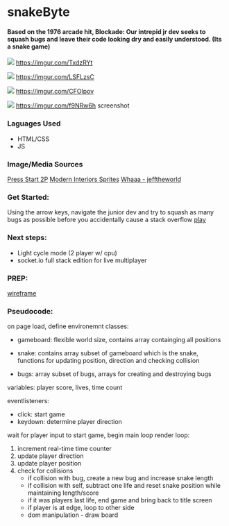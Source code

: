 # snakeByte
#### Based on the 1976 arcade hit, Blockade:  Our intrepid jr dev seeks to squash bugs and leave their code looking dry and easily understood.  (Its a snake game)
![](https://i.imgur.com/TxdzRYt.png)
https://imgur.com/TxdzRYt

![](https://i.imgur.com/LSFLzsC.png)
https://imgur.com/LSFLzsC

![](https://i.imgur.com/CFOlpov.png)
https://imgur.com/CFOlpov

![](https://i.imgur.com/f9NRw6h.png)
https://imgur.com/f9NRw6h
screenshot
  
### Laguages Used
  
- HTML/CSS
- JS
### Image/Media Sources
[Press Start 2P](https://fonts.google.com/specimen/Press+Start+2P)
[Modern Interiors Sprites](https://limezu.itch.io/moderninteriorslimeZu)
[Whaaa - jefftheworld](https://jefftheworld.com)

### Get Started:

Using the arrow keys, navigate the junior dev and try to squash as many bugs as possible before you accidentally cause a stack overflow
[play](th3dougler.github.io/snakeByte)

### Next  steps:

- Light cycle mode (2 player w/ cpu)
- socket.io full stack edition for live multiplayer

### PREP:

[wireframe](https://www.figma.com/file/1jR9NQOWTfbudiV0tCipDa/Untitled?node-id=0%3A1)

### Pseudocode:
on page load, define environemnt
classes:
* gameboard: flexible world size, contains array containging all positions
    
* snake: contains array subset of gameboard which is the snake, functions for updating position, direction and checking collision      
    
* bugs: array subset of bugs, arrays for creating and destroying bugs
    
variables: player score, lives, time count

eventlisteners:
 * click: start game
 * keydown: determine player direction
    
wait for player input to start game, begin main loop
render loop:
 1) increment real-time time counter
 2) update player direction
 3) update player position
 4) check for collisions
    * if collision with bug, create a new bug and increase snake length
    * if collision with self, subtract one life and reset snake position             while maintaining length/score
    * if it was players last life, end game and bring back to title screen
    * if player is at edge, loop to other side
    * dom manipulation - draw board
